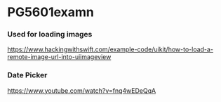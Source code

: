# PG5601examn



### Used for loading images
https://www.hackingwithswift.com/example-code/uikit/how-to-load-a-remote-image-url-into-uiimageview 


### Date Picker
https://www.youtube.com/watch?v=fnq4wEDeQqA
